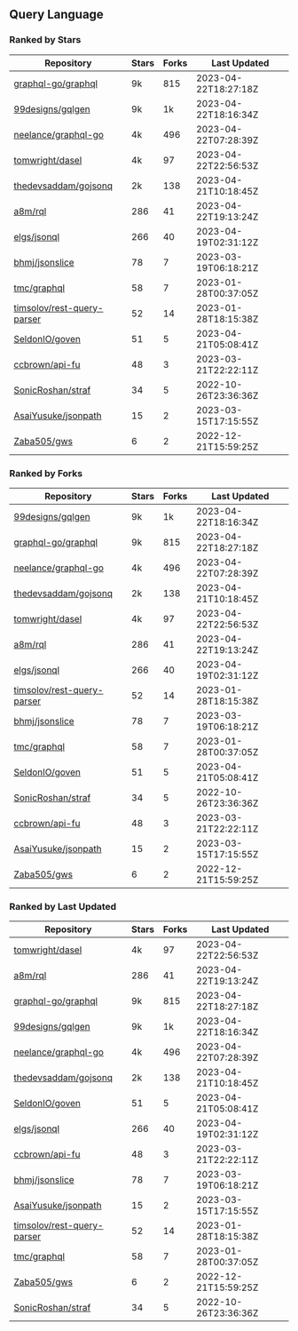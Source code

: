 ## Query Language

### Ranked by Stars

| Repository | Stars | Forks | Last Updated |
|------------|-------|-------|--------------|
| [graphql-go/graphql](https://github.com/graphql-go/graphql) | 9k | 815 | 2023-04-22T18:27:18Z |
| [99designs/gqlgen](https://github.com/99designs/gqlgen) | 9k | 1k | 2023-04-22T18:16:34Z |
| [neelance/graphql-go](https://github.com/neelance/graphql-go) | 4k | 496 | 2023-04-22T07:28:39Z |
| [tomwright/dasel](https://github.com/tomwright/dasel) | 4k | 97 | 2023-04-22T22:56:53Z |
| [thedevsaddam/gojsonq](https://github.com/thedevsaddam/gojsonq) | 2k | 138 | 2023-04-21T10:18:45Z |
| [a8m/rql](https://github.com/a8m/rql) | 286 | 41 | 2023-04-22T19:13:24Z |
| [elgs/jsonql](https://github.com/elgs/jsonql) | 266 | 40 | 2023-04-19T02:31:12Z |
| [bhmj/jsonslice](https://github.com/bhmj/jsonslice) | 78 | 7 | 2023-03-19T06:18:21Z |
| [tmc/graphql](https://github.com/tmc/graphql) | 58 | 7 | 2023-01-28T00:37:05Z |
| [timsolov/rest-query-parser](https://github.com/timsolov/rest-query-parser) | 52 | 14 | 2023-01-28T18:15:38Z |
| [SeldonIO/goven](https://github.com/SeldonIO/goven) | 51 | 5 | 2023-04-21T05:08:41Z |
| [ccbrown/api-fu](https://github.com/ccbrown/api-fu) | 48 | 3 | 2023-03-21T22:22:11Z |
| [SonicRoshan/straf](https://github.com/SonicRoshan/straf) | 34 | 5 | 2022-10-26T23:36:36Z |
| [AsaiYusuke/jsonpath](https://github.com/AsaiYusuke/jsonpath) | 15 | 2 | 2023-03-15T17:15:55Z |
| [Zaba505/gws](https://github.com/Zaba505/gws) | 6 | 2 | 2022-12-21T15:59:25Z |

### Ranked by Forks

| Repository | Stars | Forks | Last Updated |
|------------|-------|-------|--------------|
| [99designs/gqlgen](https://github.com/99designs/gqlgen) | 9k | 1k | 2023-04-22T18:16:34Z |
| [graphql-go/graphql](https://github.com/graphql-go/graphql) | 9k | 815 | 2023-04-22T18:27:18Z |
| [neelance/graphql-go](https://github.com/neelance/graphql-go) | 4k | 496 | 2023-04-22T07:28:39Z |
| [thedevsaddam/gojsonq](https://github.com/thedevsaddam/gojsonq) | 2k | 138 | 2023-04-21T10:18:45Z |
| [tomwright/dasel](https://github.com/tomwright/dasel) | 4k | 97 | 2023-04-22T22:56:53Z |
| [a8m/rql](https://github.com/a8m/rql) | 286 | 41 | 2023-04-22T19:13:24Z |
| [elgs/jsonql](https://github.com/elgs/jsonql) | 266 | 40 | 2023-04-19T02:31:12Z |
| [timsolov/rest-query-parser](https://github.com/timsolov/rest-query-parser) | 52 | 14 | 2023-01-28T18:15:38Z |
| [bhmj/jsonslice](https://github.com/bhmj/jsonslice) | 78 | 7 | 2023-03-19T06:18:21Z |
| [tmc/graphql](https://github.com/tmc/graphql) | 58 | 7 | 2023-01-28T00:37:05Z |
| [SeldonIO/goven](https://github.com/SeldonIO/goven) | 51 | 5 | 2023-04-21T05:08:41Z |
| [SonicRoshan/straf](https://github.com/SonicRoshan/straf) | 34 | 5 | 2022-10-26T23:36:36Z |
| [ccbrown/api-fu](https://github.com/ccbrown/api-fu) | 48 | 3 | 2023-03-21T22:22:11Z |
| [AsaiYusuke/jsonpath](https://github.com/AsaiYusuke/jsonpath) | 15 | 2 | 2023-03-15T17:15:55Z |
| [Zaba505/gws](https://github.com/Zaba505/gws) | 6 | 2 | 2022-12-21T15:59:25Z |

### Ranked by Last Updated

| Repository | Stars | Forks | Last Updated |
|------------|-------|-------|--------------|
| [tomwright/dasel](https://github.com/tomwright/dasel) | 4k | 97 | 2023-04-22T22:56:53Z |
| [a8m/rql](https://github.com/a8m/rql) | 286 | 41 | 2023-04-22T19:13:24Z |
| [graphql-go/graphql](https://github.com/graphql-go/graphql) | 9k | 815 | 2023-04-22T18:27:18Z |
| [99designs/gqlgen](https://github.com/99designs/gqlgen) | 9k | 1k | 2023-04-22T18:16:34Z |
| [neelance/graphql-go](https://github.com/neelance/graphql-go) | 4k | 496 | 2023-04-22T07:28:39Z |
| [thedevsaddam/gojsonq](https://github.com/thedevsaddam/gojsonq) | 2k | 138 | 2023-04-21T10:18:45Z |
| [SeldonIO/goven](https://github.com/SeldonIO/goven) | 51 | 5 | 2023-04-21T05:08:41Z |
| [elgs/jsonql](https://github.com/elgs/jsonql) | 266 | 40 | 2023-04-19T02:31:12Z |
| [ccbrown/api-fu](https://github.com/ccbrown/api-fu) | 48 | 3 | 2023-03-21T22:22:11Z |
| [bhmj/jsonslice](https://github.com/bhmj/jsonslice) | 78 | 7 | 2023-03-19T06:18:21Z |
| [AsaiYusuke/jsonpath](https://github.com/AsaiYusuke/jsonpath) | 15 | 2 | 2023-03-15T17:15:55Z |
| [timsolov/rest-query-parser](https://github.com/timsolov/rest-query-parser) | 52 | 14 | 2023-01-28T18:15:38Z |
| [tmc/graphql](https://github.com/tmc/graphql) | 58 | 7 | 2023-01-28T00:37:05Z |
| [Zaba505/gws](https://github.com/Zaba505/gws) | 6 | 2 | 2022-12-21T15:59:25Z |
| [SonicRoshan/straf](https://github.com/SonicRoshan/straf) | 34 | 5 | 2022-10-26T23:36:36Z |

